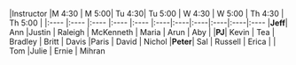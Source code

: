 |Instructor |M 4:30 | M 5:00| Tu 4:30| Tu 5:00 | W 4:30 | W 5:00 | Th 4:30 | Th 5:00 |
|:----    |:----  |:----  |:----  |:---- |:----|:----|:----|:----|:----|:----
|__Jeff__| Ann |Justin | Raleigh | McKenneth | Maria | Arun | Aby |
|__PJ__| Kevin | Tea | Bradley | Britt | Davis |Paris  | David   | Nichol
|__Peter__| Sal | Russell | Erica |  | Tom |Julie | Ernie  | Mihran
